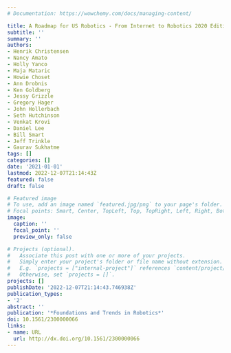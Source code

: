 ```yaml
---
# Documentation: https://wowchemy.com/docs/managing-content/

title: A Roadmap for US Robotics - From Internet to Robotics 2020 Edition
subtitle: ''
summary: ''
authors:
- Henrik Christensen
- Nancy Amato
- Holly Yanco
- Maja Mataric
- Howie Choset
- Ann Drobnis
- Ken Goldberg
- Jessy Grizzle
- Gregory Hager
- John Hollerbach
- Seth Hutchinson
- Venkat Krovi
- Daniel Lee
- Bill Smart
- Jeff Trinkle
- Gaurav Sukhatme
tags: []
categories: []
date: '2021-01-01'
lastmod: 2022-12-07T21:14:43Z
featured: false
draft: false

# Featured image
# To use, add an image named `featured.jpg/png` to your page's folder.
# Focal points: Smart, Center, TopLeft, Top, TopRight, Left, Right, BottomLeft, Bottom, BottomRight.
image:
  caption: ''
  focal_point: ''
  preview_only: false

# Projects (optional).
#   Associate this post with one or more of your projects.
#   Simply enter your project's folder or file name without extension.
#   E.g. `projects = ["internal-project"]` references `content/project/deep-learning/index.md`.
#   Otherwise, set `projects = []`.
projects: []
publishDate: '2022-12-07T21:14:43.746938Z'
publication_types:
- '2'
abstract: ''
publication: '*Foundations and Trends in Robotics*'
doi: 10.1561/2300000066
links:
- name: URL
  url: http://dx.doi.org/10.1561/2300000066
---
```

